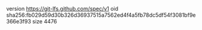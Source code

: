 version https://git-lfs.github.com/spec/v1
oid sha256:fb029d59d30b326d36937515a7562ed4f4a5fb78dc5df54f3081bf9e366e3f93
size 4476
